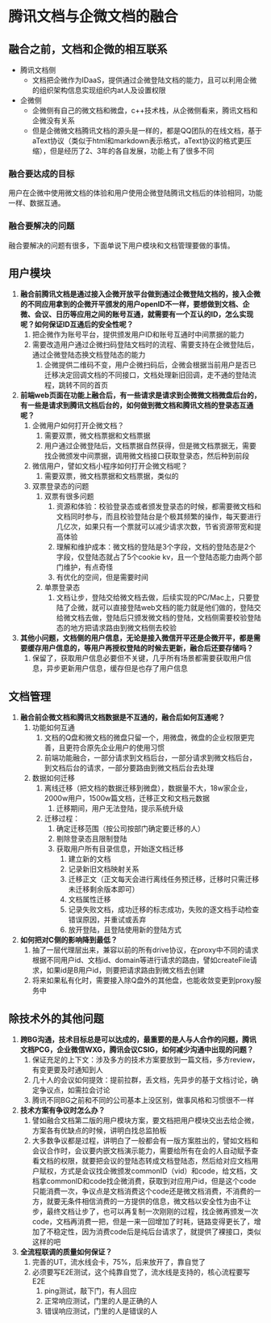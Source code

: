 # 腾讯文档与企微文档的融合

## 融合之前，文档和企微的相互联系

- 腾讯文档侧
  - 文档把企微作为IDaaS，提供通过企微登陆文档的能力，且可以利用企微的组织架构信息实现组织内at人及设置权限
- 企微侧
  - 企微侧有自己的微文档和微盘，c++技术栈，从企微侧看来，腾讯文档和企微没有关系
  - 但是企微微文档腾讯文档的源头是一样的，都是QQ团队的在线文档，基于aText协议（类似于html和markdown表示格式，aText协议的格式更压缩），但是经历了2、3年的各自发展，功能上有了很多不同

### 融合要达成的目标

用户在企微中使用微文档的体验和用户使用企微登陆腾讯文档后的体验相同，功能一样、数据互通。

### 融合要解决的问题

融合要解决的问题有很多，下面单说下用户模块和文档管理要做的事情。

## 用户模块

1. __融合前腾讯文档是通过接入企微开放平台做到通过企微登陆文档的，接入企微的不同应用拿到的企微开平颁发的用户openID不一样，要想做到文档、企微、会议、日历等应用之间的账号互通，就需要有一个互认的ID，怎么实现呢？如何保证ID互通后的安全性呢？__
   1. 把企微作为账号平台，提供颁发用户ID和账号互通时中间票据的能力
   2. 需要改造用户通过企微扫码登陆文档时的流程、需要支持在企微登陆后，通过企微登陆态换文档登陆态的能力
      1. 企微提供二维码不变，用户企微扫码后，企微会根据当前用户是否已迁移决定回调文档的不同接口，文档处理新旧回调，走不通的登陆流程，跳转不同的首页
2. __前端web页面在功能上融合后，有一些请求是请求到企微微文档微盘后台的，有一些是请求到腾讯文档后台的，如何做到微文档和腾讯文档的登录态互通呢？__
   1. 企微用户如何打开企微文档？
      1. 需要双票，微文档票据和文档票据
      2. 用户通过企微登陆后，文档票据自然获得，但是微文档票据无，需要找企微颁发中间票据，调用微文档接口获取登录态，然后种到前段
   2. 微信用户，譬如文档小程序如何打开企微文档呢？
      1. 需要双票，微文档票据和文档票据，类似的
   3. 双票登录态的问题
      1. 双票有很多问题
         1. 资源和体验：校验登录态或者颁发登录态的时候，都需要微文档和文档同时参与，而且校验登陆台是个极其频繁的操作，每天要进行几亿次，如果只有一个票就可以减少请求次数，节省资源带宽和提高体验
         2. 理解和维护成本：微文档的登陆是3个字段，文档的登陆态是2个字段，仅登陆态就占了5个cookie kv，且一个登陆态能力由两个部门维护，有点奇怪
         3. 有优化的空间，但是需要时间
      2. 单票登录态
         1. 文档让步，登陆交给微文档去做，后续实现的PC/Mac上，只要登陆了企微，就可以直接登陆web文档的能力就是他们做的，登陆交给微文档去做，登陆后只颁发微文档的登陆，文档侧需要校验登陆态的地方把请求路由到微文档侧去校验
3. __其他小问题，文档侧的用户信息，无论是接入微信开平还是企微开平，都是需要缓存用户信息的，等用户再授权登陆的时候去更新，融合后还要存储吗？__
   1. 保留了，获取用户信息必要但不关键，几乎所有场景都需要获取用户信息，异步更新用户信息，缓存但是也存了用户信息

## 文档管理

1. __融合前企微文档和腾讯文档数据是不互通的，融合后如何互通呢？__
   1. 功能如何互通
      1. 文档的Q盘和微文档的微盘只留一个，用微盘，微盘的企业权限更完善，且更符合原先企业用户的使用习惯
      2. 前端功能融合，一部分请求到文档后台，一部分请求到微文档后台，到文档后台的请求，一部分要路由到微文档后台去处理
   2. 数据如何迁移
      1. 离线迁移（把文档的数据迁移到微盘），数据量不大，18w家企业，2000w用户，1500w篇文档，迁移正文和文档元数据
         1. 迁移期间，用户无法登陆，提示系统升级
      2. 迁移过程：
         1. 确定迁移范围（按公司按部门确定要迁移的人）
         2. 剔除登录态且限制登陆
         3. 获取用户所有目录信息，开始逐文档迁移
            1. 建立新的文档
            2. 记录新旧文档映射关系
            3. 迁移正文（正文每天会进行离线任务预迁移，迁移时只需迁移未迁移剩余版本即可）
            4. 文档属性迁移
            5. 记录失败文档，成功迁移的标志成功，失败的逐文档手动检查错误原因，并重试或丢弃
            6. 放开登陆，且登陆使用新的登陆方式
2. __如何把对C侧的影响降到最低？__
   1. 抽了一层代理层出来，兼容以前的所有drive协议，在proxy中不同的请求根据不同用户id、文档id、domain等进行请求的路由，譬如createFile请求，如果id是B用户id，则要把请求路由到微文档去创建
   2. 将来如果私有化时，需要接入除Q盘外的其他盘，也能收敛变更到proxy服务中

## 除技术外的其他问题

1. __跨BG沟通，技术目标总是可以达成的，最重要的是人与人合作的问题，腾讯文档PCG，企业微信WXG，腾讯会议CSIG，如何减少沟通中出现的问题？__
   1. 保证充足的上下文：涉及多方的技术方案要放到一篇文档，多方review，有变更要及时通知到人
   2. 几十人的会议如何提效：提前拉群，丢文档，先异步的基于文档讨论，确定争议点，如需拉会讨论
   3. 腾讯不同BG之前和不同的公司基本上没区别，做事风格和习惯很不一样
2. __技术方案有争议时怎么办？__
   1. 譬如融合文档第二版的用户模块方案，要文档把用户模块交出去给企微，方案各有优缺点的时候，讲明白找总监拍板
   2. 大多数争议都是过程，讲明白了一般都会有一版方案胜出的，譬如文档和会议合作时，会议要内嵌文档演示能力，需要给所有在会的人自动赋予查看文档的权限，就要把会议的登陆态转成文档登陆态，然后给对应文档用户赋权，方式是会议找企微颁发commonID（vid）和code，给文档，文档拿commonID和code找企微消费，获取到对应用户id，但是这个code只能消费一次，争议点是文档消费这个code还是微文档消费，不消费的一方，就要无条件相信消费的一方提供的信息，微文档以安全性为由不让步，最终文档让步了，也可以再复制一次刚刚的过程，找企微再颁发一次code，文档再消费一把，但是一来一回增加了时耗，链路变得更长了，增加了不稳定性，因为消费code后是纯后台请求了，就提供了裸接口，类似这样的吧
3. __全流程联调的质量如何保证？__
   1. 完善的UT，流水线会卡，75%，后来放开了，靠自觉了
   2. 必须要写E2E测试，这个纯靠自觉了，流水线是支持的，核心流程要写E2E
      1. ping测试，敲下门，有人回应
      2. 正常响应测试，门里的人是正确的人
      3. 错误响应测试，门里的人是错误的人
